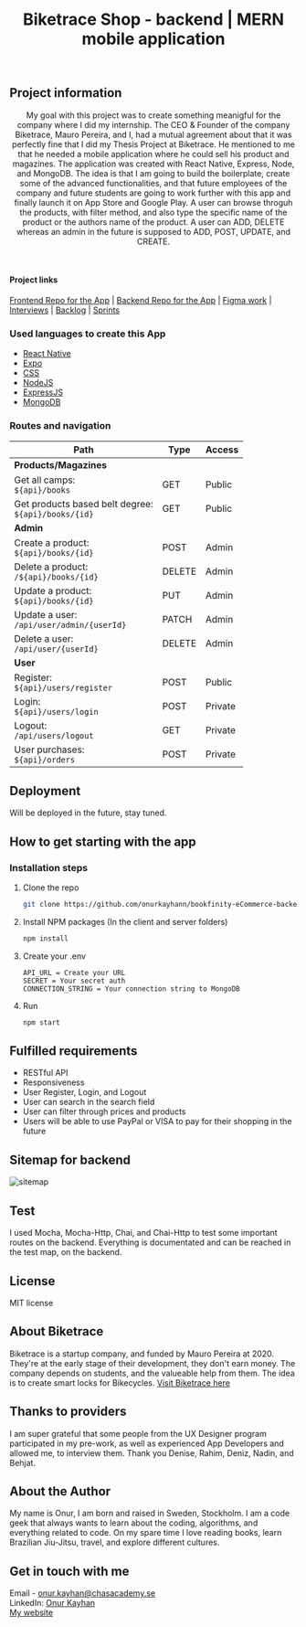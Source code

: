 <h1 align='center'>Biketrace Shop - backend | MERN mobile application</h1>
<br />

## Project information

<p align='center'>My goal with this project was to create something meanigful for the company where I did my internship. The CEO & Founder of the company Biketrace, Mauro Pereira, and I, had a mutual agreement about that it was perfectly fine that I did my Thesis Project at Biketrace. He mentioned to me that he needed a mobile application where he could sell his product and magazines. The application was created with React Native, Express, Node, and MongoDB. The idea is that I am going to build the boilerplate, create some of the advanced functionalities, and that future employees of the company and future students are going to work further with this app and finally launch it on App Store and Google Play. A user can browse throguh the products, with filter method, and also type the specific name of the product or the authors name of the product. A user can ADD, DELETE whereas an admin in the future is supposed to ADD, POST, UPDATE, and CREATE. </p>
<br />

<h4>Project links</h4>
<a href="https://github.com/onurkayhann/bookfinity-eCommerce-frontend/tree/master" target="_blank">Frontend Repo for the App</a> | <a href="bookfinity-eCommerce-backend" target="_blank">Backend Repo for the App</a> | <a href="#" target="_blank">Figma work</a> | <a href="https://docs.google.com/document/d/1nj10ZCLyjz71Fj5kOzgAPagk4aVeViotq3MK20dJlLY/edit" target="_blank">Interviews</a> | <a href="https://docs.google.com/document/d/1dzh42ionl98aSxwSjv6g-yKMxyIjbsMO15JAyofy2CE/edit" target="_blank">Backlog</a> | <a href='bookfinity-eCommerce-backend/projects?query=is%3Aopen' target='_blank'>Sprints</a>

### Used languages to create this App

- [React Native](https://reactnative.dev/)
- [Expo](https://expo.dev/)
- [CSS](https://css-tricks.com/)
- [NodeJS](https://nodejs.org/en/)
- [ExpressJS](https://expressjs.com/)
- [MongoDB](https://www.mongodb.com/)

### Routes and navigation

| Path                                                              | Type    | Access  |
| ----------------------------------------------------------------- | ------- | ------- |
| **Products/Magazines**                                                      |
| Get all camps: <br /> `${api}/books`                              | GET     | Public  |
| Get products based belt degree: <br /> `${api}/books/{id}`        | GET     | Public  |
| **Admin**                                                         |
| Create a product: <br /> `${api}/books/{id}`                      | POST    | Admin   |
| Delete a product: <br /> `/${api}/books/{id}`                     | DELETE  | Admin   |
| Update a product: <br /> `${api}/books/{id}`                      | PUT     | Admin   |
| Update a user: <br /> `/api/user/admin/{userId}`                  | PATCH   | Admin   |
| Delete a user: <br /> `/api/user/{userId}`                        | DELETE  | Admin   |
| **User**                                                          |         |
| Register: <br /> `${api}/users/register`                          | POST    | Public  |
| Login: <br /> `${api}/users/login`                                | POST    | Private |
| Logout: <br /> `/api/users/logout`                                | GET     | Private |
| User purchases: <br /> `${api}/orders`                            | POST    | Private |

## Deployment

Will be deployed in the future, stay tuned.

## How to get starting with the app

### Installation steps

1. Clone the repo
   ```sh
   git clone https://github.com/onurkayhann/bookfinity-eCommerce-backend
   ```
2. Install NPM packages (In the client and server folders)
   ```sh
   npm install
   ```
3. Create your .env
   ```JS
   API_URL = Create your URL
   SECRET = Your secret auth
   CONNECTION_STRING = Your connection string to MongoDB
   ```
4. Run
   ```sh
   npm start
   ```

## Fulfilled requirements

- RESTful API
- Responsiveness
- User Register, Login, and Logout
- User can search in the search field
- User can filter through prices and products
- Users will be able to use PayPal or VISA to pay for their shopping in the future

## Sitemap for backend

<img src='./assets/sitemap-backend.png' alt='sitemap' />

## Test
I used Mocha, Mocha-Http, Chai, and Chai-Http to test some important routes on the backend. Everything is documentated and can be reached in the test map, on the backend.

## License

MIT license

## About Biketrace
Biketrace is a startup company, and funded by Mauro Pereira at 2020. They're at the early stage of their development, they don't earn money. The company depends on students, and the valueable help from them. The idea is to create smart locks for Bikecycles.
[Visit Biketrace here](https://www.biketrace.se/eng/index.html) 

## Thanks to providers

I am super grateful that some people from the UX Designer program participated in my pre-work, as well as experienced App Developers and allowed me, to interview them. Thank you Denise, Rahim, Deniz, Nadin, and Behjat.

## About the Author

My name is Onur, I am born and raised in Sweden, Stockholm. I am a code geek that always wants to learn about the coding, algorithms, and everything related to code. On my spare time I love reading books, learn Brazilian Jiu-Jitsu, travel, and explore different cultures.

## Get in touch with me

Email - onur.kayhan@chasacademy.se
<br />
LinkedIn: [Onur Kayhan](https://www.linkedin.com/in/onur-kayhan-02b770234/)
<br />
[My website](https://onur-portfolio.netlify.app/)
